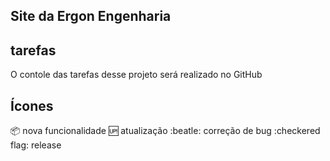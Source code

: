 ## Site da Ergon Engenharia

## tarefas
O contole das tarefas desse projeto será realizado no GitHub

## Ícones

:package: nova funcionalidade
:up: atualização
:beatle: correção de bug
:checkered flag: release